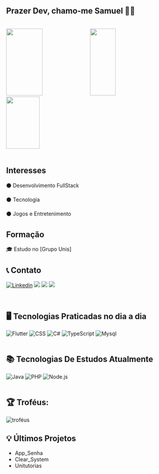 ## Prazer Dev, chamo-me Samuel 👨‍💻

<div align="left">
</br>
  <img height="180em" width="44%" src="https://github-readme-stats-sigma-five.vercel.app/api?username=samuel10752&show_icons=true&theme=dark&include_all_commits=true&count_private=true"/>
  <img height="180em" width="37%" src="https://github-readme-stats.vercel.app/api/top-langs/?username=samuel10752&layout=compact&langs_count=7&theme=dark"/>
  <img align="bottom" src="https://i.gifer.com/PYh.gif" width="90" height="140" border="0" alt="" />
</div>
</br>

## Interesses

⚫ Desenvolvimento FullStack
 
⚫ Tecnologia
 
⚫ Jogos e Entretenimento

## Formação

🎓 Estudo no [Grupo Unis]

## 📞 Contato
[![Linkedin](https://img.shields.io/badge/LinkedIn-0077B5?style=for-the-badge&logo=linkedin&logoColor=white)](https://www.linkedin.com/in/samuel-barbosa-309707224/)
<a href = "mailto:samuelcauabarbosa114@gmail.com"><img src="https://img.shields.io/badge/-Gmail-%23333?style=for-the-badge&logo=gmail&logoColor=white" target="_blank"></a>
<a href = "https://api.whatsapp.com/send/?phone=553598100933&text&type=phone_number&app_absent=0"><img src="https://img.shields.io/badge/WhatsApp-25D366?style=for-the-badge&logo=whatsapp&logoColor=white" /></a>
<a href = "https://www.instagram.com/samuelbarbosasl/"><img src="https://img.shields.io/badge/Instagram-E4405F?style=for-the-badge&logo=instagram&logoColor=white"></a>


<br/>

## 🖥 Tecnologias Praticadas no dia a dia

<div style='display: inline_block'>
    <img aligh='center' alt='Flutter' src='https://img.shields.io/badge/Flutter-%23333?style=for-the-badge&logo=Flutter&logoColor=white'/>
    <img aligh='center' alt='CSS' src='https://img.shields.io/badge/CSS-239120?&style=for-the-badge&logo=css3&logoColor=white'/>
    <img aligh='center' alt='C#' src='https://img.shields.io/badge/C+-239120?style=for-the-badge&logo=C#&logoColor=white'/>
    <img aligh='center' alt='TypeScript' src='https://img.shields.io/badge/TypeScript-007ACC?style=for-the-badge&logo=typescript&logoColor=white'/>
    <img aligh='center' alt='Mysql' src='https://img.shields.io/badge/MySQL-00000F?style=for-the-badge&logo=mysql&logoColor=white'/>
</div>

<br/>

## 📚 Tecnologias De Estudos Atualmente

<div style='display: inline_block'>
    <img aligh='center' alt='Java' src='https://img.shields.io/badge/Java-F7DF1E?style=for-the-badge&logo=javascript&logoColor=black'/>
    <img aligh='center' alt='PHP' src='https://img.shields.io/badge/PHP-0000ff?style=for-the-badge&logo=angular&logoColor=white'/>
    <img aligh='center' alt='Node.js' src="https://img.shields.io/badge/Node.js-43853D?style=for-the-badge&logo=node.js&logoColor=white"/>
</div>
<br/>

## 🏆 Troféus:
![troféus](https://github-profile-trophy.vercel.app/?username=samuel10752&theme=tokyonight&no-frame=true)


## 💡 Últimos Projetos

- App_Senha 
- Clear_System
- Unitutorias
